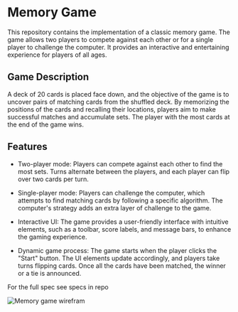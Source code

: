 # Memory Game

This repository contains the implementation of a classic memory game. The game allows two players to compete against each other or for a single player to challenge the computer. It provides an interactive and entertaining experience for players of all ages.

## Game Description

A deck of 20 cards is placed face down, and the objective of the game is to uncover pairs of matching cards from the shuffled deck. By memorizing the positions of the cards and recalling their locations, players aim to make successful matches and accumulate sets. The player with the most cards at the end of the game wins.

## Features

- Two-player mode: Players can compete against each other to find the most sets. Turns alternate between the players, and each player can flip over two cards per turn.

- Single-player mode: Players can challenge the computer, which attempts to find matching cards by following a specific algorithm. The computer's strategy adds an extra layer of challenge to the game.

- Interactive UI: The game provides a user-friendly interface with intuitive elements, such as a toolbar, score labels, and message bars, to enhance the gaming experience.

- Dynamic game process: The game starts when the player clicks the "Start" button. The UI elements update accordingly, and players take turns flipping cards. Once all the cards have been matched, the winner or a tie is announced.

For the full spec see specs in repo

![Memory game wirefram](https://github.com/avst96/Memory-Game/assets/104934997/ffa859ed-8e77-4322-b494-0390e969dba3)
